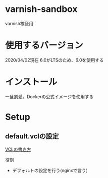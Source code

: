 # varnish-sandbox
varnish検証用

# 使用するバージョン

2020/04/02現在
6.0がLTSのため、6.0を使用する

# インストール

一旦割愛。Dockerの公式イメージを使用する

# Setup

## default.vclの設定

[VCLの書き方](https://varnish-cache.org/docs/3.0/reference/vcl.html)

役割
- デフォルトの設定を行う(nginxで言う)